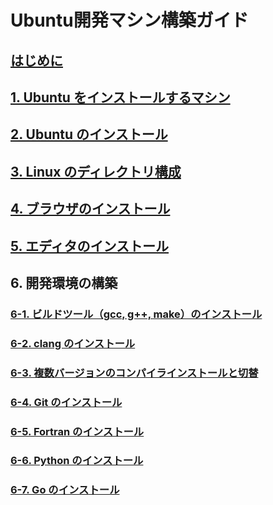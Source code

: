 # Ubuntu開発マシン構築ガイド

## [はじめに](./sections/sec00_introduction.md)

## [1. Ubuntu をインストールするマシン](./sections/sec01_machine.md)

## [2. Ubuntu のインストール](./sections/sec02_install_ubuntu.md)

## [3. Linux のディレクトリ構成](./sections/sec03_linux_directory.md)

## [4. ブラウザのインストール](./sections/sec04_install_browser.md)

## [5. エディタのインストール](./sections/sec05_install_editor.md)

## 6. 開発環境の構築

### [6-1. ビルドツール（gcc, g++, make）のインストール](./sections/sec06-01_install_build_essential.md)

### [6-2. clang のインストール](./sections/sec06-02_install_clang.md)

### [6-3. 複数バージョンのコンパイラインストールと切替](./sections/sec06-03_install_mulitple_version.md)

### [6-4. Git のインストール](./sections/sec06-04_install_git.md)

### [6-5. Fortran のインストール](./sections/sec06-05_install_fortran.md)

### [6-6. Python のインストール](./sections/sec06-06_install_python.md)

### [6-7. Go のインストール](./sections/sec06-07_install_golang.md)
